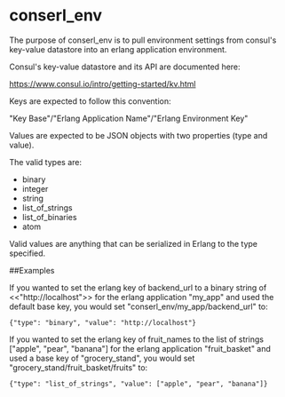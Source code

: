 # conserl_env
The purpose of conserl_env is to pull environment settings from consul's key-value datastore into an erlang application environment.

Consul's key-value datastore and its API are documented here:

https://www.consul.io/intro/getting-started/kv.html

Keys are expected to follow this convention:

"Key Base"/"Erlang Application Name"/"Erlang Environment Key"

Values are expected to be JSON objects with two properties (type and value).

The valid types are:
- binary
- integer
- string
- list_of_strings
- list_of_binaries
- atom

Valid values are anything that can be serialized in Erlang to the type specified.

##Examples

If you wanted to set the erlang key of backend_url to a binary string of <<"http://localhost">> for the erlang
application "my_app" and used the default base key, you would set "conserl_env/my_app/backend_url" to:

```
{"type": "binary", "value": "http://localhost"}
```

If you wanted to set the erlang key of fruit_names to the list of strings ["apple", "pear", "banana"] for the erlang
application "fruit_basket" and used a base key of "grocery_stand", you would set "grocery_stand/fruit_basket/fruits" to:

```
{"type": "list_of_strings", "value": ["apple", "pear", "banana"]}
```
